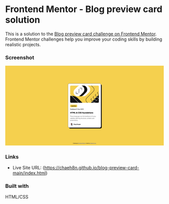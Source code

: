 # Frontend Mentor - Blog preview card solution

This is a solution to the [Blog preview card challenge on Frontend Mentor](https://www.frontendmentor.io/challenges/blog-preview-card-ckPaj01IcS). Frontend Mentor challenges help you improve your coding skills by building realistic projects. 

### Screenshot

![](./design/blog-preview-card-screenshot.jpeg)

### Links
- Live Site URL: (https://chaeh8n.github.io/blog-preview-card-main/index.html)

### Built with
HTML/CSS